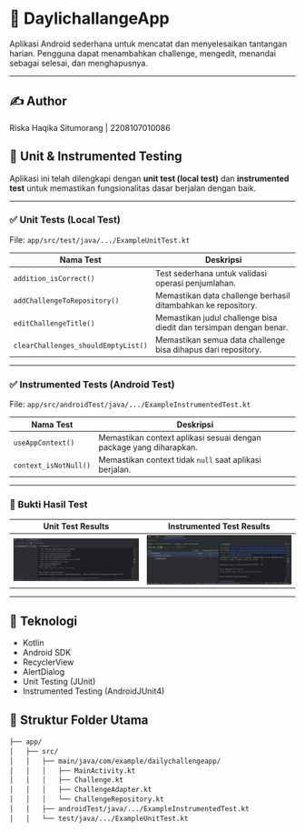 # 🎯 DaylichallangeApp

Aplikasi Android sederhana untuk mencatat dan menyelesaikan tantangan harian. Pengguna dapat menambahkan challenge, mengedit, menandai sebagai selesai, dan menghapusnya.

---
## ✍️ Author
Riska Haqika Situmorang | 2208107010086


## 🧪 Unit & Instrumented Testing

Aplikasi ini telah dilengkapi dengan **unit test (local test)** dan **instrumented test** untuk memastikan fungsionalitas dasar berjalan dengan baik.

---

### ✅ Unit Tests (Local Test)

File: `app/src/test/java/.../ExampleUnitTest.kt`

| Nama Test                        | Deskripsi                                                                 |
|----------------------------------|--------------------------------------------------------------------------|
| `addition_isCorrect()`           | Test sederhana untuk validasi operasi penjumlahan.                        |
| `addChallengeToRepository()`     | Memastikan data challenge berhasil ditambahkan ke repository.             |
| `editChallengeTitle()`           | Memastikan judul challenge bisa diedit dan tersimpan dengan benar.        |
| `clearChallenges_shouldEmptyList()` | Memastikan semua data challenge bisa dihapus dari repository.             |

---

### ✅ Instrumented Tests (Android Test)

File: `app/src/androidTest/java/.../ExampleInstrumentedTest.kt`

| Nama Test             | Deskripsi                                                       |
|------------------------|-----------------------------------------------------------------|
| `useAppContext()`      | Memastikan context aplikasi sesuai dengan package yang diharapkan. |
| `context_isNotNull()`  | Memastikan context tidak `null` saat aplikasi berjalan.        |

---

### 📸 Bukti Hasil Test

| Unit Test Results | Instrumented Test Results |
|-------------------|---------------------------|
| ![Unit Test](screenshots/unit_test_result.png) | ![Instrumented Test](screenshots/instrumented_test_result.png) |

---

## 🚀 Teknologi
- Kotlin
- Android SDK
- RecyclerView
- AlertDialog
- Unit Testing (JUnit)
- Instrumented Testing (AndroidJUnit4)

## 📂 Struktur Folder Utama

```bash
├── app/
│   ├── src/
│   │   ├── main/java/com/example/dailychallengeapp/
│   │   │   ├── MainActivity.kt
│   │   │   ├── Challenge.kt
│   │   │   ├── ChallengeAdapter.kt
│   │   │   └── ChallengeRepository.kt
│   │   ├── androidTest/java/.../ExampleInstrumentedTest.kt
│   │   └── test/java/.../ExampleUnitTest.kt




